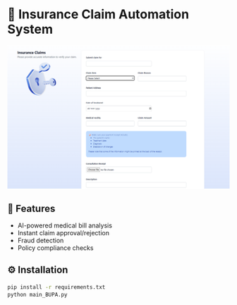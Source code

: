 
# 🏥 Insurance Claim Automation System

![Demo Screenshot](screenshot.png) <!-- Optional but recommended -->

## 🚀 Features
- AI-powered medical bill analysis
- Instant claim approval/rejection
- Fraud detection
- Policy compliance checks

## ⚙️ Installation
```bash
pip install -r requirements.txt
python main_BUPA.py

